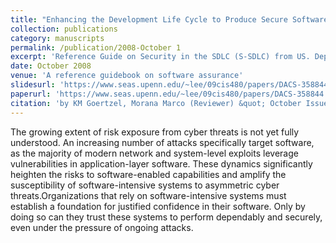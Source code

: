 ```yaml
---
title: "Enhancing the Development Life Cycle to Produce Secure Software"
collection: publications
category: manuscripts
permalink: /publication/2008-October 1
excerpt: 'Reference Guide on Security in the SDLC (S-SDLC) from US. Department on Homeland Security'
date: October 2008
venue: 'A reference guidebook on software assurance'
slidesurl: 'https://www.seas.upenn.edu/~lee/09cis480/papers/DACS-358844.pdf'
paperurl: 'https://www.seas.upenn.edu/~lee/09cis480/papers/DACS-358844.pdf'
citation: 'by KM Goertzel, Morana Marco (Reviewer) &quot; October Issued Guideline from DHS &quot; <i>Marco Morana (Reviewer) </i>'
---
```

The growing extent of risk exposure from cyber threats is not yet fully understood. An increasing number of attacks specifically target software, as the majority of modern network and system-level exploits leverage vulnerabilities in application-layer software. These dynamics significantly heighten the risks to software-enabled capabilities and amplify the susceptibility of software-intensive systems to asymmetric cyber threats.Organizations that rely on software-intensive systems must establish a foundation for justified confidence in their software. Only by doing so can they trust these systems to perform dependably and securely, even under the pressure of ongoing attacks.
